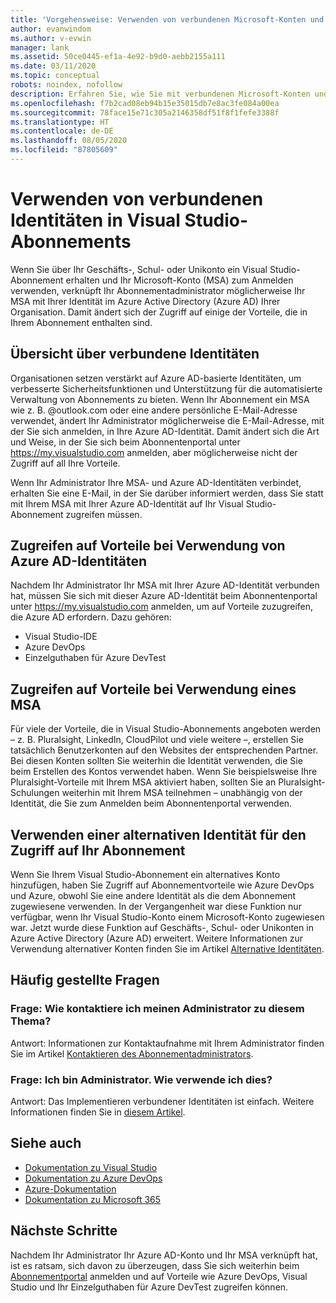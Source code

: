 ```yaml
---
title: 'Vorgehensweise: Verwenden von verbundenen Microsoft-Konten und Azure Active Directory-Identitäten | Microsoft-Dokumentation'
author: evanwindom
ms.author: v-evwin
manager: lank
ms.assetid: 50ce0445-ef1a-4e92-b9d0-aebb2155a111
ms.date: 03/11/2020
ms.topic: conceptual
robots: noindex, nofollow
description: Erfahren Sie, wie Sie mit verbundenen Microsoft-Konten und Azure Active Directory-Identitäten arbeiten.
ms.openlocfilehash: f7b2cad08eb94b15e35015db7e8ac3fe084a00ea
ms.sourcegitcommit: 78face15e71c305a2146358df51f8f1fefe3388f
ms.translationtype: HT
ms.contentlocale: de-DE
ms.lasthandoff: 08/05/2020
ms.locfileid: "87805609"
---
```

# <a name="how-to-use-connected-identities-in-visual-studio-subscriptions"></a>Verwenden von verbundenen Identitäten in Visual Studio-Abonnements
Wenn Sie über Ihr Geschäfts-, Schul- oder Unikonto ein Visual Studio-Abonnement erhalten und Ihr Microsoft-Konto (MSA) zum Anmelden verwenden, verknüpft Ihr Abonnementadministrator möglicherweise Ihr MSA mit Ihrer Identität im Azure Active Directory (Azure AD) Ihrer Organisation.  Damit ändert sich der Zugriff auf einige der Vorteile, die in Ihrem Abonnement enthalten sind. 

## <a name="overview-of-connected-ids"></a>Übersicht über verbundene Identitäten
Organisationen setzen verstärkt auf Azure AD-basierte Identitäten, um verbesserte Sicherheitsfunktionen und Unterstützung für die automatisierte Verwaltung von Abonnements zu bieten.  Wenn Ihr Abonnement ein MSA wie z. B. @outlook.com oder eine andere persönliche E-Mail-Adresse verwendet, ändert Ihr Administrator möglicherweise die E-Mail-Adresse, mit der Sie sich anmelden, in Ihre Azure AD-Identität.  Damit ändert sich die Art und Weise, in der Sie sich beim Abonnentenportal unter https://my.visualstudio.com anmelden, aber möglicherweise nicht der Zugriff auf all Ihre Vorteile.  

Wenn Ihr Administrator Ihre MSA- und Azure AD-Identitäten verbindet, erhalten Sie eine E-Mail, in der Sie darüber informiert werden, dass Sie statt mit Ihrem MSA mit Ihrer Azure AD-Identität auf Ihr Visual Studio-Abonnement zugreifen müssen. 

## <a name="how-to-access-benefits-using-azure-ad-identities"></a>Zugreifen auf Vorteile bei Verwendung von Azure AD-Identitäten
Nachdem Ihr Administrator Ihr MSA mit Ihrer Azure AD-Identität verbunden hat, müssen Sie sich mit dieser Azure AD-Identität beim Abonnentenportal unter https://my.visualstudio.com anmelden, um auf Vorteile zuzugreifen, die Azure AD erfordern.  Dazu gehören:
- Visual Studio-IDE
- Azure DevOps
- Einzelguthaben für Azure DevTest

## <a name="how-to-access-benefits-using-your-msa"></a>Zugreifen auf Vorteile bei Verwendung eines MSA
Für viele der Vorteile, die in Visual Studio-Abonnements angeboten werden – z. B. Pluralsight, LinkedIn, CloudPilot und viele weitere –, erstellen Sie tatsächlich Benutzerkonten auf den Websites der entsprechenden Partner.  Bei diesen Konten sollten Sie weiterhin die Identität verwenden, die Sie beim Erstellen des Kontos verwendet haben.  Wenn Sie beispielsweise Ihre Pluralsight-Vorteile mit Ihrem MSA aktiviert haben, sollten Sie an Pluralsight-Schulungen weiterhin mit Ihrem MSA teilnehmen – unabhängig von der Identität, die Sie zum Anmelden beim Abonnentenportal verwenden.  

## <a name="use-an-alternate-identity-to-access-your-subscription"></a>Verwenden einer alternativen Identität für den Zugriff auf Ihr Abonnement
Wenn Sie Ihrem Visual Studio-Abonnement ein alternatives Konto hinzufügen, haben Sie Zugriff auf Abonnementvorteile wie Azure DevOps und Azure, obwohl Sie eine andere Identität als die dem Abonnement zugewiesene verwenden. In der Vergangenheit war diese Funktion nur verfügbar, wenn Ihr Visual Studio-Konto einem Microsoft-Konto zugewiesen war. Jetzt wurde diese Funktion auf Geschäfts-, Schul- oder Unikonten in Azure Active Directory (Azure AD) erweitert.  Weitere Informationen zur Verwendung alternativer Konten finden Sie im Artikel [Alternative Identitäten](vs-alternate-identity.md). 

## <a name="frequently-asked-questions"></a>Häufig gestellte Fragen
### <a name="q-how-can-i-contact-my-admin-about-this"></a>Frage: Wie kontaktiere ich meinen Administrator zu diesem Thema?
Antwort:  Informationen zur Kontaktaufnahme mit Ihrem Administrator finden Sie im Artikel [Kontaktieren des Abonnementadministrators](contact-my-admin.md).  

### <a name="q-im-an-admin--how-do-i-use-this"></a>Frage: Ich bin Administrator.  Wie verwende ich dies?
Antwort:  Das Implementieren verbundener Identitäten ist einfach.  Weitere Informationen finden Sie in [diesem Artikel](personal-email-sign-ins.md). 

## <a name="see-also"></a>Siehe auch
- [Dokumentation zu Visual Studio](https://docs.microsoft.com/visualstudio/)
- [Dokumentation zu Azure DevOps](https://docs.microsoft.com/azure/devops/)
- [Azure-Dokumentation](https://docs.microsoft.com/azure/)
- [Dokumentation zu Microsoft 365](https://docs.microsoft.com/microsoft-365/)

## <a name="next-steps"></a>Nächste Schritte
Nachdem Ihr Administrator Ihr Azure AD-Konto und Ihr MSA verknüpft hat, ist es ratsam, sich davon zu überzeugen, dass Sie sich weiterhin beim [Abonnementportal](https://my.visualstudio.com?wt.mc_id=o~msft~docs) anmelden und auf Vorteile wie Azure DevOps, Visual Studio und Ihr Einzelguthaben für Azure DevTest zugreifen können. 
